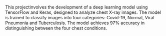 This projectinvolves the development of a deep learning model using TensorFlow and Keras, designed to analyze chest X-ray images. The model is trained to classify images into four categories: Covid-19, Normal, Viral Pneumonia and Tuberculosis. The model achieves 97% accuracy in distinguishing between the four chest conditions.
